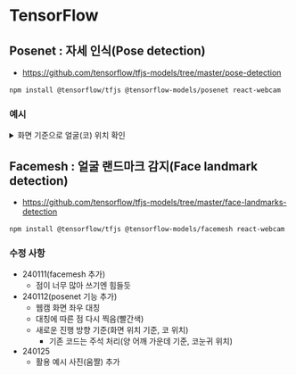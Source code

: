 # TensorFlow

## Posenet : 자세 인식(Pose detection)
- https://github.com/tensorflow/tfjs-models/tree/master/pose-detection
```
npm install @tensorflow/tfjs @tensorflow-models/posenet react-webcam
```

### 예시
<details>
<summary>화면 기준으로 얼굴(코) 위치 확인</summary>

|좌측|정면|우측|
|:---:|:---:|:---:|
|![Alt text](gif/left.gif)|![Alt text](gif/front.gif)|![Alt text](gif/right.gif)|

</details>

## Facemesh : 얼굴 랜드마크 감지(Face landmark detection)
- https://github.com/tensorflow/tfjs-models/tree/master/face-landmarks-detection
```
npm install @tensorflow/tfjs @tensorflow-models/facemesh react-webcam
```

### 수정 사항
- 240111(facemesh 추가)
    - 점이 너무 많아 쓰기엔 힘들듯
- 240112(posenet 기능 추가)
    - 웹캠 화면 좌우 대칭
    - 대칭에 따른 점 다시 찍음(빨간색)
    - 새로운 진행 방향 기준(화면 위치 기준, 코 위치)
        - 기존 코드는 주석 처리(양 어깨 가운데 기준, 코눈귀 위치)
- 240125
    - 활용 예시 사진(움짤) 추가
    